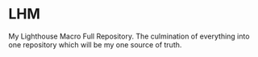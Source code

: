 # LHM
My Lighthouse Macro Full Repository. The culmination of everything into one repository which will be my one source of truth.
